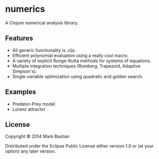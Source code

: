 # numerics

A Clojure numerical analysis library.

## Features

* All generic functionality is .cljc.
* Efficient polynomial evaluation using a really cool macro.
* A variety of explicit Runge-Kutta methods for systems of equations.
* Multiple integration techniques (Romberg, Trapezoid, Adaptive Simpson's).
* Single-variable optimization using quadratic and golden search.

## Examples

* Predator-Prey model
* Lorenz attractor

## License

Copyright © 2014 Mark Bastian

Distributed under the Eclipse Public License either version 1.0 or (at
your option) any later version.
